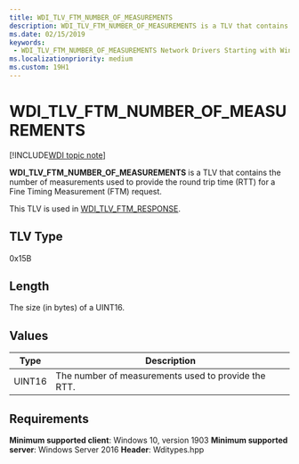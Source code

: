 ```yaml
---
title: WDI_TLV_FTM_NUMBER_OF_MEASUREMENTS
description: WDI_TLV_FTM_NUMBER_OF_MEASUREMENTS is a TLV that contains the number of measurements used to provide the round trip time (RTT) for a Fine Timing Measurement (FTM) request.
ms.date: 02/15/2019
keywords:
 - WDI_TLV_FTM_NUMBER_OF_MEASUREMENTS Network Drivers Starting with Windows Vista
ms.localizationpriority: medium
ms.custom: 19H1
---
```


# WDI_TLV_FTM_NUMBER_OF_MEASUREMENTS

[!INCLUDE[WDI topic note](../includes/wdi-version-warning.md)]

**WDI_TLV_FTM_NUMBER_OF_MEASUREMENTS** is a TLV that contains the number of measurements used to provide the round trip time (RTT) for a Fine Timing Measurement (FTM) request.

This TLV is used in [WDI_TLV_FTM_RESPONSE](wdi-tlv-ftm-response.md).

## TLV Type

0x15B

## Length

The size (in bytes) of a UINT16.

## Values

| Type | Description |
| --- | --- |
| UINT16 | The number of measurements used to provide the RTT. |

## Requirements

**Minimum supported client**: Windows 10, version 1903
**Minimum supported server**: Windows Server 2016
**Header**: Wditypes.hpp
